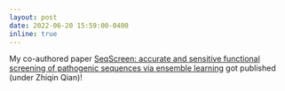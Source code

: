 ```yaml
---
layout: post
date: 2022-06-20 15:59:00-0400
inline: true
---
```


My co-authored paper <a href="https://genomebiology.biomedcentral.com/articles/10.1186/s13059-022-02695-x">SeqScreen: accurate and sensitive functional screening of pathogenic sequences via ensemble learning</a> got published (under Zhiqin Qian)!

